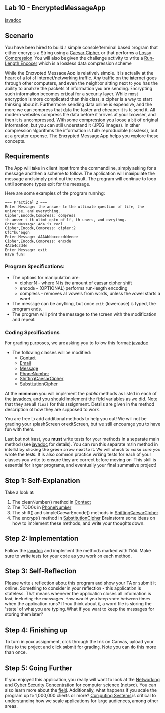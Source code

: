 ## Lab 10 - EncryptedMessageApp

[javadoc](https://github.com/CSU-CompSci-CS163-4/Lab10EncryptedMessageApp/edit/main/README.md)
 
## Scenario 
You have been hired to build a simple console/terminal based program that either encrypts
a String using a [Caesar Cipher](https://en.wikipedia.org/wiki/Caesar_cipher), or 
that performs a [Lossy Compression](https://en.wikipedia.org/wiki/Lossy_compression). You
will also be given the challenge activity to write a [Run-Length Encoder](https://en.wikipedia.org/wiki/Run-length_encoding)
which is a lossless data compression scheme. 

While the Encrypted Message App is relatively simple, it is actually at the
heart of a lot of internet/networking traffic. Any traffic on the internet goes
through other computers, and even the neighbor sitting next to you has the ability to
analyze the packets of information you are sending. Encrypting such information becomes
critical for a security layer. While most encryption is more complicated than this class,
a cipher is a way to start thinking about it. Furthermore, sending data
online is expensive, and the more we can compress that data the faster and cheaper
it is to send it. All modern websites compress the data before it arrives at your browser, 
and then it is uncompressed. With some compression you loose a bit of original information,
but you can still understand it (JPEG images). In other compression algorithms
the information is fully reproducible (lossless), but at a greater expense. 
The Encrypted Message App helps you explore these concepts. 


## Requirements
The App will take in client input from the commandline, simply asking for a message
and then a scheme to follow. The application will manipulate the message and simply
print out the result. The program will continue to loop until someone types exit for the
message. 

Here are some examples of the program running:

```text
=== Practical 2 ===
Enter Message: the answer to the ultimate question of life, the universe, and everything.
Cipher,Encode,Compress: compress
th answr t th ultmt qstn of lf, th unvrs, and evrythng.
Enter Message: Ada is cool
Cipher,Encode,Compress: cipher:2
Cfc"ku"eqqn
Enter Message: AAAAbbbccccdddeeee
Cipher,Encode,Compress: encode
4A3b4c3d4e
Enter Message: exit
Have fun!
```

###  Program Specifications: 

*  The options for manipulation are:
   * cipher:N - where N is the amount of caesar cipher shift
   * encode - (OPTIONAL)  performs run-length encoding
   * compress - removes all vowels from words, unless the vowel starts a word.
* The message can be anything, but once ```exit``` (lowercase) is typed, the program ends. 
* The program will print the message to the screen with the modification and repeat. 


### Coding Specifications
For grading purposes, we are asking you to follow this format:
  [javadoc](javadoc/)

* The following classes will be modified:
   * [Contact](javadoc/Contact.html)
   * [Email](javadoc/Email.html)
   * [Message](javadoc/Message.html)
   * [PhoneNumber](javadoc/PhoneNumber.java)
   * [ShiftingCaesarCipher](javadoc/ShiftingCaesarCipher.html)
   * [SubstitutionCipher](javadoc/SubstitutionCipher.html)
    
At the **minimum** you will implement the *public* methods as listed
in each of the [javadocs](javadoc/), and you should implement
the field variables as we did. Note that they are  all ```final``` for this assignment. 
Details are given in the method description of how they are supposed to work. 

You are free to add additional methods to help you out! We will not
be grading your splashScreen or exitScreen, but we still encourage you to have fun
with them. 

Last but not least,  you **must** write tests for your methods in
a separate main method (see [javadoc](javadoc/) for details). You can run
this separate main method in intelliJ by clicking the green
arrow next to it. We will check to
make sure you wrote the tests. It is also common practice writing tests
for each of your classes you write to ensure they are correct before moving on.
This skill is essential for larger programs, and eventually your final summative project!

## Step 1: Self-Explanation
Take a look at:
1. The cleanNumber() method in [Contact](javadoc/Contact.html)
2. The TODOs in [PhoneNumber](javadoc/PhoneNumber.java)
3. The shift() and simpleCaesarEncode() methods in [ShiftingCaesarCipher](javadoc/ShiftingCaesarCipher.html)
4. The encrypt() method in [SubstitutionCipher](javadoc/SubstitutionCipher.html)
Brainstorm some ideas on how to implement these methods, and write your thoughts down.

## Step 2: Implementation
Follow the [javadoc](javadoc/) and implement the methods marked with `TODO`. Make sure to write tests for your code as you work on each method.

## Step 3: Self-Reflection
Please write a reflection about this program and show your TA or submit it online. Something to consider in your reflection -
this application is stateless. That means whenever the application closes all information
is lost, including the messages. How would you keep state between times when the application
runs? If you think about it, a word file is storing the 'state' of what you are
typing. What if you want to keep the messages for storing them later?

## Step 4: Finishing up
To turn in your assignment, click through the link on
Canvas, upload your files to the project and click submit for grading. Note you can do 
this more than once.

## Step 5: Going Further  
If you enjoyed this application, you really will want to look at the
[Networking and Cyber Security Concentration](https://compsci.colostate.edu/new-computer-science-major/)
for computer science (netsec). You can also learn more about the [field](https://en.wikipedia.org/wiki/Network_security).
Additionally, what happens if you scale the program up to 1,000,000 clients or more?
[Computing Systems](https://compsci.colostate.edu/new-computer-science-major/) is critical
to understanding how we scale applications for large audiences, among other areas.
